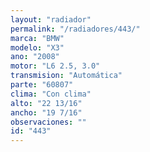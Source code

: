 ```yaml
---
layout: "radiador"
permalink: "/radiadores/443/"
marca: "BMW"
modelo: "X3"
ano: "2008"
motor: "L6 2.5, 3.0"
transmision: "Automática"
parte: "60807"
clima: "Con clima"
alto: "22 13/16"
ancho: "19 7/16"
observaciones: ""
id: "443"
---
```


